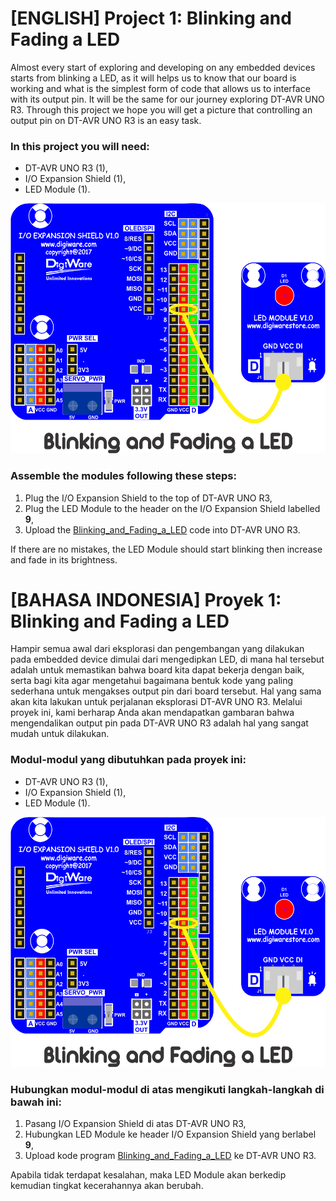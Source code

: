 # [ENGLISH] Project 1: Blinking and Fading a LED
Almost every start of exploring and developing on any embedded devices starts from blinking a LED, as it will helps us to know that our board is working and what is the simplest form of code that allows us to interface with its output pin. It will be the same for our journey exploring DT-AVR UNO R3. Through this project we hope you will get a picture that controlling an output pin on DT-AVR UNO R3 is an easy task.

### In this project you will need:
* DT-AVR UNO R3 (1),
* I/O Expansion Shield (1),
* LED Module (1).

<img src="/images/Blinking_and_Fading_a_LED.png" height="400">

### Assemble the modules following these steps:
1. Plug the I/O Expansion Shield to the top of DT-AVR UNO R3,
2. Plug the LED Module to the header on the I/O Expansion Shield labelled **9**,
3. Upload the [Blinking_and_Fading_a_LED](/01_Blinking_and_Fading_a_LED/Blinking_and_Fading_a_LED) code into DT-AVR UNO R3.

If there are no mistakes, the LED Module should start blinking then increase and fade in its brightness.

# [BAHASA INDONESIA] Proyek 1: Blinking and Fading a LED
Hampir semua awal dari eksplorasi dan pengembangan yang dilakukan pada embedded device dimulai dari mengedipkan LED, di mana hal tersebut adalah untuk memastikan bahwa board kita dapat bekerja dengan baik, serta bagi kita agar mengetahui bagaimana bentuk kode yang paling sederhana untuk mengakses output pin dari board tersebut. Hal yang sama akan kita lakukan untuk perjalanan eksplorasi DT-AVR UNO R3. Melalui proyek ini, kami berharap Anda akan mendapatkan gambaran bahwa mengendalikan output pin pada DT-AVR UNO R3 adalah hal yang sangat mudah untuk dilakukan.

### Modul-modul yang dibutuhkan pada proyek ini:
* DT-AVR UNO R3 (1),
* I/O Expansion Shield (1),
* LED Module (1).

<img src="/images/Blinking_and_Fading_a_LED.png" height="400">

### Hubungkan modul-modul di atas mengikuti langkah-langkah di bawah ini:
1. Pasang I/O Expansion Shield di atas DT-AVR UNO R3,
2. Hubungkan LED Module ke header I/O Expansion Shield yang berlabel **9**,
3. Upload kode program [Blinking_and_Fading_a_LED](/01_Blinking_and_Fading_a_LED/Blinking_and_Fading_a_LED) ke DT-AVR UNO R3.

Apabila tidak terdapat kesalahan, maka LED Module akan berkedip kemudian tingkat kecerahannya akan berubah.
